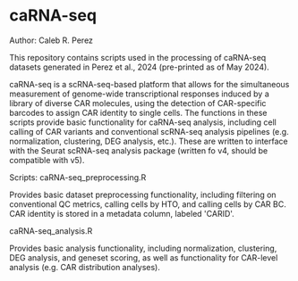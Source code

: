 # caRNA-seq

Author: Caleb R. Perez

This repository contains scripts used in the processing of caRNA-seq datasets generated in Perez et al., 2024 (pre-printed as of May 2024).

caRNA-seq is a scRNA-seq-based platform that allows for the simultaneous measurement of genome-wide transcriptional responses induced by a library of diverse CAR molecules, using the detection of CAR-specific barcodes to assign CAR identity to single cells. The functions in these scripts provide basic functionality for caRNA-seq analysis, including cell calling of CAR variants and conventional scRNA-seq analysis pipelines (e.g. normalization, clustering, DEG analysis, etc.). These are written to interface with the Seurat scRNA-seq analysis package (written fo v4, should be compatible with v5).

Scripts:
caRNA-seq_preprocessing.R

Provides basic dataset preprocessing functionality, including filtering on conventional QC metrics, calling cells by HTO, and calling cells by CAR BC. CAR identity is stored in a metadata column, labeled 'CARID'.

caRNA-seq_analysis.R

Provides basic analysis functionality, including normalization, clustering, DEG analysis, and geneset scoring, as well as functionality for CAR-level analysis (e.g. CAR distribution analyses).
